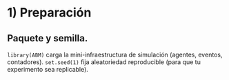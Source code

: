 # 1) Preparación
   
## Paquete y semilla.
`library(ABM)` carga la mini-infraestructura de simulación (agentes, eventos, contadores).
`set.seed(1)` fija aleatoriedad reproducible (para que tu experimento sea replicable).
